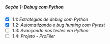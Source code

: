 ##### Seção 1: Debug com Python
- [X] 1.1: _Estratégias de debug com Python_
- [X] 1.2: _Automatizando o bug hunting com Pytest_
- [ ] 1.3: _Avançando nos testes em Python_
- [ ] 1.4: _Projeto - ProFiler_